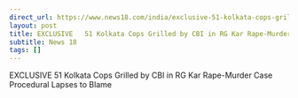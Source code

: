 ```yaml
---
direct_url: https://www.news18.com/india/exclusive-51-kolkata-cops-grilled-by-cbi-in-rg-kar-rape-murder-case-procedural-lapses-to-blame-9048071.html
layout: post
title: EXCLUSIVE   51 Kolkata Cops Grilled by CBI in RG Kar Rape-Murder Case  Procedural Lapses to Blame 
subtitle: News 18
tags: []
---
```


EXCLUSIVE   51 Kolkata Cops Grilled by CBI in RG Kar Rape-Murder Case  Procedural Lapses to Blame 
